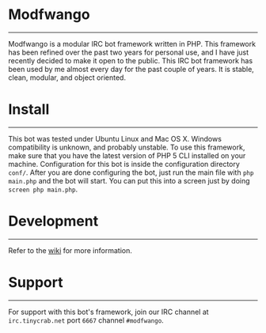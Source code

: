 Modfwango
=========
***

Modfwango is a modular IRC bot framework written in PHP.  This framework has been refined over the past two years for personal use, and I have just recently decided to make it open to the public.  This IRC bot framework has been used by me almost every day for the past couple of years.  It is stable, clean, modular, and object oriented.


Install
=======
***

This bot was tested under Ubuntu Linux and Mac OS X.  Windows compatibility is unknown, and probably unstable.  To use this framework, make sure that you have the latest version of PHP 5 CLI installed on your machine.  Configuration for this bot is inside the configuration directory `conf/`.  After you are done configuring the bot, just run the main file with `php main.php` and the bot will start.  You can put this into a screen just by doing `screen php main.php`.


Development
===========
***

Refer to the [wiki](https://github.com/ClayFreeman/Modfwango/wiki) for more information.


Support
=======
***

For support with this bot's framework, join our IRC channel at `irc.tinycrab.net` port `6667` channel `#modfwango`.
